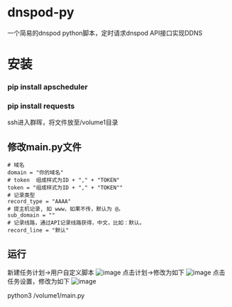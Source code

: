 # dnspod-py
一个简易的dnspod python脚本，定时请求dnspod API接口实现DDNS

# 安装
### pip install apscheduler
### pip install requests

ssh进入群晖，将文件放至/volume1目录

## 修改main.py文件
```
# 域名
domain = "你的域名"
# token  组成样式为ID + "," + "TOKEN"
token = "组成样式为ID + "," + "TOKEN""
# 记录类型
record_type = "AAAA"
# 提主机记录, 如 www，如果不传，默认为 @。
sub_domain = ""
# 记录线路，通过API记录线路获得，中文，比如：默认。
record_line = "默认"
```

## 运行
新建任务计划->用户自定义脚本
![image](https://user-images.githubusercontent.com/32951222/191224264-2c823c97-59eb-48d1-a0d3-382204efd419.png)
点击计划->修改为如下
![image](https://user-images.githubusercontent.com/32951222/191224611-e0605180-14cd-4423-8f7a-f67131169174.png)
点击任务设置，修改为如下
![image](https://user-images.githubusercontent.com/32951222/191224708-cd979fe0-edfd-466f-8068-3fc7cbfbc7d6.png)

python3 /volume1/main.py
